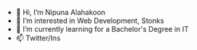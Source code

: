 - 👋 Hi, I’m Nipuna Alahakoon
- 👀 I’m interested in Web Development, Stonks
- 🌱 I’m currently learning for a Bachelor's Degree in IT
- 📫 Twitter/Ins

<!---
Nipunakav/Nipunakav is a ✨ special ✨ repository because its `README.md` (this file) appears on your GitHub profile.
You can click the Preview link to take a look at your changes.
--->
